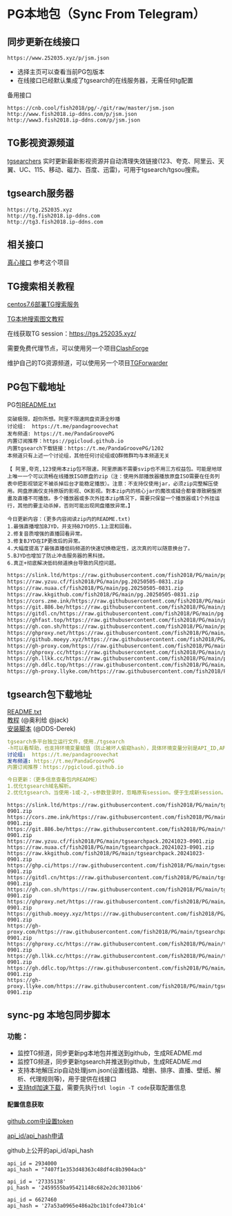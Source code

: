 # PG本地包（Sync From Telegram）

## 同步更新在线接口
```
https://www.252035.xyz/p/jsm.json
```
- 选择主页可以查看当前PG包版本  
- 在线接口已经默认集成了tgsearch的在线服务器，无需任何tg配置

备用接口
```
https://cnb.cool/fish2018/pg/-/git/raw/master/jsm.json
http://www.fish2018.ip-ddns.com/p/jsm.json
http://www3.fish2018.ip-ddns.com/p/jsm.json
```


## TG影视资源频道
[tgsearchers](https://t.me/s/tgsearchers) 实时更新最新影视资源并自动清理失效链接(123、夸克、阿里云、天翼、UC、115、移动、磁力、百度、迅雷)，可用于tgsearch/tgsou搜索。

## tgsearch服务器
```
https://tg.252035.xyz
http://tg.fish2018.ip-ddns.com
http://tg3.fish2018.ip-ddns.com
```


## 相关接口
[真心接口](https://github.com/fish2018/ZX) 参考这个项目

## TG搜索相关教程

[centos7.6部署TG搜索服务](https://github.com/fish2018/lib/blob/main/教程/centos7.6部署TG搜索服务.md)  

[TG本地搜索图文教程](https://github.com/fish2018/lib/blob/main/教程/关于TG本地搜索图文教程-PG.pdf)

在线获取TG session：https://tgs.252035.xyz/

需要免费代理节点，可以使用另一个项目[ClashForge](https://github.com/fish2018/ClashForge)  

维护自己的TG资源频道，可以使用另一个项目[TGForwarder](https://github.com/fish2018/TGForwarder)  


## PG包下载地址
PG包[README.txt](https://www.252035.xyz/p/README.txt)  
```text
突破极限，超你所想。阿里不限速网盘资源全秒播
讨论组:  https://t.me/pandagroovechat
发布频道: https://t.me/PandaGroovePG                                                                                   
内置订阅推荐：https://pgicloud.github.io
内置tgsearch下载链接：https://t.me/PandaGroovePG/1202
本频道只有上述一个讨论组，其他任何讨论组或Q群微群均与本频道无关

【 阿里,夸克,123使用本zip包不限速，阿里原画不需要svip也不用三方权益包。可能是地球上唯一一个可以流畅在线播放ISO原盘的zip（注：使用外部播放器播放原盘ISO需要在任务列表中把影视锁定不被杀掉后台才能稳定播放）。注意：不支持仅使用jar，必须zip完整解压使用。网盘原画仅支持原版的影视、OK影视。對本zip内的核心jar的魔改或縫合都會導致網盤原畫及直播不可播放。多个播放器或多次外挂本zip情况下，需要只保留一个播放器或1个外挂运行，其他的要主动杀掉，否则可能出现网盘播放异常。】

今日更新内容：(更多内容阅读zip内的README.txt)
1.最强直播增加BJYD，并支持BJYD的5.1上混和回看。
2.修复音质增强的直播回看异常。
3.修复BJYD在IP更改后的异常。
4.大幅度提高了最强直播低码频道的快速切换稳定性，这次真的可以随意换台了。
5.BJYD也增加了防止冲击服务器的黑科技。
6.真正+彻底解决低码频道换台导致的风控问题。
```

```bash
https://slink.ltd/https://raw.githubusercontent.com/fish2018/PG/main/pg.20250505-0831.zip
https://raw.yzuu.cf/fish2018/PG/main/pg.20250505-0831.zip
https://raw.nuaa.cf/fish2018/PG/main/pg.20250505-0831.zip
https://raw.kkgithub.com/fish2018/PG/main/pg.20250505-0831.zip
https://cors.zme.ink/https://raw.githubusercontent.com/fish2018/PG/main/pg.20250505-0831.zip
https://git.886.be/https://raw.githubusercontent.com/fish2018/PG/main/pg.20250505-0831.zip
https://gitdl.cn/https://raw.githubusercontent.com/fish2018/PG/main/pg.20250505-0831.zip
https://ghfast.top/https://raw.githubusercontent.com/fish2018/PG/main/pg.20250505-0831.zip
https://gh.con.sh/https://raw.githubusercontent.com/fish2018/PG/main/pg.20250505-0831.zip
https://ghproxy.net/https://raw.githubusercontent.com/fish2018/PG/main/pg.20250505-0831.zip
https://github.moeyy.xyz/https://raw.githubusercontent.com/fish2018/PG/main/pg.20250505-0831.zip
https://gh-proxy.com/https://raw.githubusercontent.com/fish2018/PG/main/pg.20250505-0831.zip
https://ghproxy.cc/https://raw.githubusercontent.com/fish2018/PG/main/pg.20250505-0831.zip
https://gh.llkk.cc/https://raw.githubusercontent.com/fish2018/PG/main/pg.20250505-0831.zip
https://gh.ddlc.top/https://raw.githubusercontent.com/fish2018/PG/main/pg.20250505-0831.zip
https://gh-proxy.llyke.com/https://raw.githubusercontent.com/fish2018/PG/main/pg.20250505-0831.zip
```

## tgsearch包下载地址
[README.txt](https://www.252035.xyz/README.txt)    
[教程](https://github.com/fish2018/lib) (@奥利给 @jack)  
[安装脚本](https://github.com/DDS-Derek/alist-tvbox-script)  (@DDS-Derek)  

```yaml
tgsearch多平台独立运行文件，使用./tgsearch
-h可以看帮助，也支持环境变量赋值（防止被坏人偷窥hash），具体环境变量分别是API_ID,API_HASH,STRINGSESSION,API_PROXY,API_SESSION_V1,CACHE_DIR。
讨论组:  https://t.me/pandagroovechat
发布频道: https://t.me/PandaGroovePG
内置订阅推荐：https://pgicloud.github.io

今日更新：（更多信息查看包内README）
1.优化tgsearch域名解析。
2.优化tgsearch，当使用-1或-2,-s参数登录时，忽略原有session。便于生成新session。v1session容易失效，建议用-1方式多获取几个，每个设备单独使用。
```

```shell
https://slink.ltd/https://raw.githubusercontent.com/fish2018/PG/main/tgsearchpack.20241023-0901.zip
https://cors.zme.ink/https://raw.githubusercontent.com/fish2018/PG/main/tgsearchpack.20241023-0901.zip
https://git.886.be/https://raw.githubusercontent.com/fish2018/PG/main/tgsearchpack.20241023-0901.zip
https://raw.yzuu.cf/fish2018/PG/main/tgsearchpack.20241023-0901.zip
https://raw.nuaa.cf/fish2018/PG/main/tgsearchpack.20241023-0901.zip
https://raw.kkgithub.com/fish2018/PG/main/tgsearchpack.20241023-0901.zip
https://ghp.ci/https://raw.githubusercontent.com/fish2018/PG/main/tgsearchpack.20241023-0901.zip
https://gitdl.cn/https://raw.githubusercontent.com/fish2018/PG/main/tgsearchpack.20241023-0901.zip
https://gh.con.sh/https://raw.githubusercontent.com/fish2018/PG/main/tgsearchpack.20241023-0901.zip
https://ghproxy.net/https://raw.githubusercontent.com/fish2018/PG/main/tgsearchpack.20241023-0901.zip
https://github.moeyy.xyz/https://raw.githubusercontent.com/fish2018/PG/main/tgsearchpack.20241023-0901.zip
https://gh-proxy.com/https://raw.githubusercontent.com/fish2018/PG/main/tgsearchpack.20241023-0901.zip
https://ghproxy.cc/https://raw.githubusercontent.com/fish2018/PG/main/tgsearchpack.20241023-0901.zip
https://gh.llkk.cc/https://raw.githubusercontent.com/fish2018/PG/main/tgsearchpack.20241023-0901.zip
https://gh.ddlc.top/https://raw.githubusercontent.com/fish2018/PG/main/tgsearchpack.20241023-0901.zip
https://gh-proxy.llyke.com/https://raw.githubusercontent.com/fish2018/PG/main/tgsearchpack.20241023-0901.zip
```

## sync-pg 本地包同步脚本

### 功能：
- 监控TG频道，同步更新pg本地包并推送到github，生成README.md
- 监控TG频道，同步更新tgsearch并推送到github，生成README.md
- 支持本地解压zip自动处理jsm.json(设置线路、增删、排序、直播、壁纸、解析、代理规则等)，用于提供在线接口
- [支持tdl加速下载](https://docs.iyear.me/tdl/)，需要先执行`tdl login -T code`获取配置信息

#### 配置信息获取

[github.com中设置token](https://github.com/settings/tokens)  

[api_id/api_hash申请](https://my.telegram.org/ )   

github上公开的api_id/api_hash
```
api_id = 2934000
api_hash = "7407f1e353d48363c48df4c8b3904acb"

api_id = '27335138'
pi_hash = '2459555ba95421148c682e2dc3031bb6'

api_id = 6627460
api_hash = '27a53a0965e486a2bc1b1fcde473b1c4'
```
